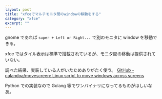 ```yaml
---
layout: post
title: "xfceでマルチモニタ間のwindowの移動をする"
category: "xfce"
excerpt: ""
---
```


gnome であれば `super + Left or Right...` で別のモニタに window を移動できる。

xfce ではタイル表示は標準で搭載されているが、モニタ間の移動は提供されていない。

調べた結果、実装している人がいたためありがたく使う。
[GitHub - calandoa/movescreen: Linux script to move windows across screens](https://github.com/calandoa/movescreen)

Python での実装なので Golang 等でワンバイナリになってるものがほしいなあ。
